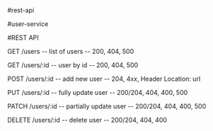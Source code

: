 #rest-api

#user-service

#REST API

GET /users -- list of users -- 200, 404, 500

GET /users/:id -- user by id -- 200, 404, 500

POST /users/:id -- add new user -- 204, 4xx, Header Location: url 

PUT /users/:id -- fully update user -- 200/204, 404, 400, 500

PATCH /users/:id -- partially update user -- 200/204, 404, 400, 500

DELETE /users/:id -- delete user -- 200/204, 404, 400